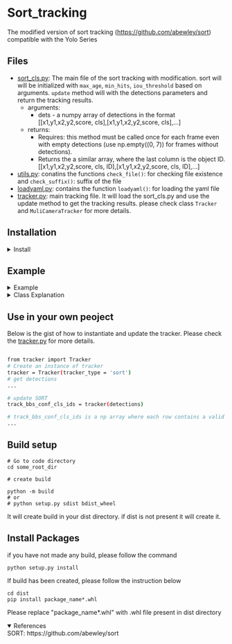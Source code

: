 # Sort_tracking
The modified version of sort tracking (https://github.com/abewley/sort) compatible with the Yolo Series
## Files
- [sort_cls.py](Sort_cls.py): The main file of the sort tracking with modification. sort will will be initialized with `max_age`, `min_hits`, `iou_threshold` based on arguments. `update` method will with the detections parameters and return the tracking results.
    - arguments:
        - dets - a numpy array of detections in the format [[x1,y1,x2,y2,score, cls],[x1,y1,x2,y2,score, cls],...]
    - returns:
        - Requires: this method must be called once for each frame even with empty detections (use np.empty((0, 7)) for frames without detections).
        - Returns the a similar array, where the last column is the object ID. [[x1,y1,x2,y2,score, cls, ID],[x1,y1,x2,y2,score, cls, ID],...]
- [utils.py](utils.py): conatins the functions `check_file()`: for checking file existence and `check_suffix()`: suffix of the file
- [loadyaml.py](loadyaml.py): contains the function `loadyaml()`: for loading the yaml file
- [tracker.py](tracker.py): main tracking file. It will load the sort_cls.py and use the update method to get the tracking results. please check class `Tracker` and `MuliCameraTracker` for more details.

## Installation
<details close>
<summary>Install</summary>
Clone repo and install [requirements.txt](requirements.txt)

```bash
git clone https://github.com/amish0/Sort_tracking
cd Sort_tracking
pip install -r requirements.txt
```
</details>

## Example
<details close>
<summary>Example</summary>
<details close>
<summary>Sort tracking can be used as a standalone tracker.</summary> Please check the [Sort_cls.py](Sort_cls.py) for more details.

```bash

# import Sort
from Sort_cls import Sort

# Create an instance of the tracker
obj_tracker = Sort(max_age=1, min_hits=3, iou_threshold=0.3)

# get detections
dets = np.array([[0,0,10,10,0.9,1],[0,0,10,10,0.8,1],[0,0,10,10,0.7,1], ....]) 

# update tracker
tracking_results = obj_tracker.update(dets)

# print tracking results
print(tracking_results)
```
</details>

<details close>
<summary>Tracker class can be used to track the objects in a video.</summary> Please check the [tracker.py](tracker.py) for more details.

```bash
# import tracker
from tracker import Tracker

# Create an instance of tracker
tracker = Tracker(tracker_type = 'sort')

# detections result from object detector
dets = np.array([[0,0,10,10,0.9,1],[0,0,10,10,0.8,1],[0,0,10,10,0.7,1], ....])

# update tracker
tracking_results = tracker(dets)

# print tracking results
print(tracking_results)
```
</details>

<details close>
<summary>MuliCameraTracker class can be used to track the objects in a video.</summary> Please check the [tracker.py](tracker.py) for more details.

```bash
# import multi camera tracker
from tracker import MuliCameraTracker

# set of tracker id
track_id = {0, 1} # set of camera ids

# Create an instance of tracker
tracker = MuliCameraTracker(tracker_type = 'sort', track_id = track_id )

# detections result from each camera by a object detector
dets = {0: np.array([[0,0,10,10,0.9,1],[0,0,10,10,0.8,1],[0,0,10,10,0.7,1], ....]), 
        1: np.array([[0,0,10,10,0.9,1],[0,0,10,10,0.8,1],[0,0,10,10,0.7,1], ....])}

# update tracker
tracking_results = tracker(dets)

# print tracking results of camera id 0
print(tracking_results[0]) # tracking results of camera id 0
```
</details>
</details>

<details close>
<summary>Class Explanation</summary>

- `sort`: The class of the sort tracking. It will be initialized with `max_age`, `min_hits`, `iou_threshold` based on arguments. `update` method will with the detections parameters and return the tracking results. Please check the [sort_cls.py](sort_cls) for more details.
    - arguments:
        - dets - a numpy array of detections in the format `[[x1,y1,x2,y2,score, cls],[x1,y1,x2,y2,score, cls],...]`
    - returns:
        - Requires: this method must be called once for each frame even with empty detections (use np.`empty((0, 7))` for frames without detections).
        - Returns the a similar array, where the last column is the object ID. `[[x1,y1,x2,y2,score, cls, ID],[x1,y1,x2,y2,score, cls, ID],...]`

- `Tracker`: This class will initialize the tracker with the given tracker_type and tracker parameters from [corresponding yaml](sort.yaml) file. __call__ will take the detections and return the tracking results. Please check the [tracker.py](tracker.py) for more details.
    - arguments:
        - dets - a numpy array of detections in the format `[[x1,y1,x2,y2,score, cls],[x1,y1,x2,y2,score, cls],...]`
    - returns:
        - Requires: this method must be called once for each frame even with empty detections (use np.`empty((0, 7))` for frames without detections).
        - Returns the a similar array, where the last column is the object ID. `[[x1,y1,x2,y2,score, cls, ID],[x1,y1,x2,y2,score, cls, ID],...]`

- `MuliCameraTracker`:  This class will initialize the tracker with the given tracker_type, and a set of tracker id (each tracker id will be associated with each camera) and tracker parameters from [corresponding yaml](sort.yaml) file. __call__ will take the detections and return the tracking results. Please check the [tracker.py](tracker.py) for more details.
    - arguments:
        - dets - a dictionary of camera id and detections in the format `{camera\_id\_1: [[x1,y1,x2,y2,score, cls],[x1,y1,x2,y2,score, cls],...], camera_id_2: [[x1,y1,x2,y2,score, cls],[x1,y1,x2,y2,score, cls],...],...}`
        - track_id - a set of camera ids/tracker_id to be tracked `{camera\_id\_1, camera\_id\_2, ...}`
    - returns:
        - Requires: this method must be called once for each frame even with empty detections (use np.`empty((0, 7))` for frames without detections).
        - Returns the a dictionary of camera id and tracking results. `{camera\_id\_1: [[x1,y1,x2,y2,score, cls, ID],[x1,y1,x2,y2,score, cls, ID],...], camera\_id\_2: [[x1,y1,x2,y2,score, cls, ID],[x1,y1,x2,y2,score, cls, ID],...],...}$`
</details>

## Use in your own peoject
Below is the gist of how to instantiate and update the tracker. Please check the [tracker.py](tracker.py) for more details.
```bash

from tracker import Tracker
# Create an instance of tracker
tracker = Tracker(tracker_type = 'sort')
# get detections
...

# update SORT
track_bbs_conf_cls_ids = tracker(detections)

# track_bbs_conf_cls_ids is a np array where each row contains a valid bounding box, score, class and track_id (last column)
...
```

## Build setup
```
# Go to code directory
cd some_root_dir

# create build

python -m build
# or
# python setup.py sdist bdist_wheel
```
It will create build in your dist directory. if dist is not present it will create it.

## Install Packages
 
 if you have not made any build, please follow the command

 ```
 python setup.py install
 ```

 If build has been created, please follow the instruction below
 ```
 cd dist
 pip install package_name*.whl
 ```
 Please replace "package_name*.whl" with .whl file present in dist directory

<details open>
<summary>References</summary>
SORT: https://github.com/abewley/sort
</details>
